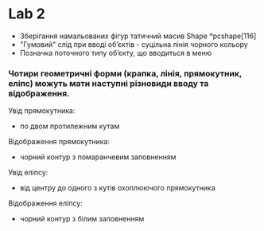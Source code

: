 # Lab 2
- Зберігання намальованих фігур татичний масив Shape *pcshape[116]
- "Гумовий" слід при вводі об’єктів - суцільна лінія чорного кольору
- Позначка поточного типу об’єкту, що вводиться в меню

### Чотири геометричні форми (крапка, лінія, прямокутник, еліпс)  можуть мати наступні різновиди вводу та відображення.
Увід прямокутника: 
- по двом протилежним кутам

Відображення прямокутника:  
- чорний контур з помаранчевим заповненням

Увід еліпсу:
- від центру до одного з кутів охоплюючого прямокутника

Відображення еліпсу: 
- чорний контур з білим заповненням